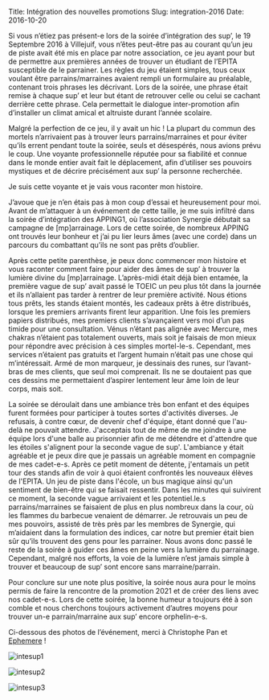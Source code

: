 Title: Intégration des nouvelles promotions
Slug: integration-2016
Date: 2016-10-20

Si vous n’étiez pas présent-e lors de la soirée d’intégration des sup’, le 19 Septembre 2016 à Villejuif, vous n’êtes peut-être pas au courant qu’un jeu de piste avait été mis en place par notre association, ce jeu ayant pour but de permettre aux premières années de trouver un étudiant de l’EPITA susceptible de le parrainer. Les règles du jeu étaient simples, tous ceux voulant être parrains/marraines avaient rempli un formulaire au préalable, contenant trois phrases les décrivant.  Lors de la soirée, une phrase était remise à chaque sup’ et leur but étant de retrouver celle ou celui se cachant derrière cette phrase. Cela permettait le dialogue inter-promotion afin d’installer un climat amical et altruiste durant l’année scolaire. 


Malgré la perfection de ce jeu, il y avait un hic ! La plupart du commun des mortels n’arrivaient pas à trouver leurs parrains/marraines et pour éviter qu’ils errent pendant toute la soirée, seuls et désespérés, nous avions prévu le coup. Une voyante professionnelle réputée pour sa fiabilité et connue dans le monde entier avait fait le déplacement, afin d’utiliser ses pouvoirs mystiques et de décrire précisément aux sup’ la personne recherchée.

Je suis cette voyante et je vais vous raconter mon histoire.


J’avoue que je n’en étais pas à mon coup d’essai et heureusement pour moi. Avant de m’attaquer à un événement de cette taille, je me suis infiltré dans la soirée d’intégration des APPING1, où l’association Synergie débutait sa campagne de [mp]arrainage. Lors de cette soirée, de nombreux APPING ont trouvés leur bonheur et j’ai pu lier leurs âmes (avec une corde) dans un parcours du combattant qu’ils ne sont pas prêts d’oublier. 


Après cette petite parenthèse, je peux donc commencer mon histoire et vous raconter comment faire pour aider des âmes de sup’ à trouver la lumière divine du [mp]arrainage.
L’après-midi était déjà bien entamée, la première vague de sup’ avait passé le TOEIC un peu plus tôt dans la journée et ils n’allaient pas tarder à rentrer de leur première activité. Nous étions tous prêts, les stands étaient montés, les cadeaux prêts à être distribués, lorsque les premiers arrivants firent leur apparition. Une fois les premiers papiers distribués, mes premiers clients s’avançaient vers moi d’un pas timide pour une consultation. Vénus n’étant pas alignée avec Mercure, mes chakras n’étaient pas totalement ouverts, mais soit je faisais de mon mieux pour répondre avec précision à ces simples mortel-le-s. Cependant, mes services n’étaient pas gratuits et l’argent humain n’était pas une chose qui m’intéressait. Armé de mon marqueur, je dessinais des runes, sur l’avant-bras de mes clients, que seul moi comprenait. Ils ne se doutaient pas que ces dessins me permettaient d’aspirer lentement leur âme loin de leur corps, mais soit.  


La soirée se déroulait dans une ambiance très bon enfant et des équipes furent formées pour participer à toutes sortes d'activités diverses. Je refusais, à contre cœur, de devenir chef d'équipe, étant donné que l'au-delà ne pouvait attendre. J'acceptais tout de même de me joindre à une équipe lors d'une balle au prisonnier afin de me détendre et d'attendre que les étoiles s'alignent pour la seconde vague de sup'. L'ambiance y était agréable et je peux dire que je passais un agréable moment en compagnie de mes cadet-e-s. Après ce petit moment de détente, j'entamais un petit tour des stands afin de voir à quoi étaient confrontés les nouveaux élèves de l'EPITA. Un jeu de piste dans l'école, un bus magique ainsi qu'un sentiment de bien-être qui se faisait ressentir. 
Dans les minutes qui suivirent ce moment, la seconde vague arrivaient et les potentiel.le.s parrains/marraines se faisaient de plus en plus nombreux dans la cour, où les flammes du barbecue venaient de démarrer. Je retrouvais un peu de mes pouvoirs, assisté de très près par les membres de Synergie, qui m’aidaient dans la formulation des indices, car notre but premier était bien sûr qu’ils trouvent des gens pour les parrainer. Nous avons donc passé le reste de la soirée à guider ces âmes en peine vers la lumière du parrainage. Cependant, malgré nos efforts, la voie de la lumière n’est jamais simple à trouver et beaucoup de sup’ sont encore sans marraine/parrain.


Pour conclure sur une note plus positive, la soirée nous aura pour le moins permis de faire la rencontre de la promotion 2021 et de créer des liens avec nos cadet-e-s. Lors de cette soirée, la bonne humeur a toujours été à son comble et nous cherchons toujours activement d’autres moyens pour trouver un-e parrain/marraine aux sup’ encore orphelin-e-s.


Ci-dessous des photos de l’événement, merci à Christophe Pan et [Ephemere](https://www.flickr.com/photos/club-ephemere/) !

![intesup1]({filename}/images/intesup1.jpg)

![intesup2]({filename}/images/intesup2.jpg)

![intesup3]({filename}/images/intesup3.jpg)
